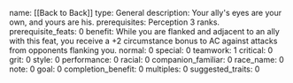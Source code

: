 name: [[Back to Back]]
type: General
description: Your ally's eyes are your own, and yours are his.
prerequisites: Perception 3 ranks.
prerequisite_feats: 0
benefit: While you are flanked and adjacent to an ally with this feat, you receive a +2 circumstance bonus to AC against attacks from opponents flanking you.
normal: 0
special: 0
teamwork: 1
critical: 0
grit: 0
style: 0
performance: 0
racial: 0
companion_familiar: 0
race_name: 0
note: 0
goal: 0
completion_benefit: 0
multiples: 0
suggested_traits: 0
